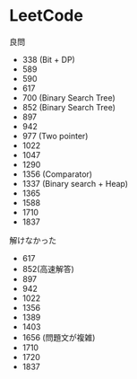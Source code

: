 # LeetCode
良問
- 338 (Bit + DP)
- 589
- 590
- 617
- 700 (Binary Search Tree)
- 852 (Binary Search Tree)
- 897
- 942
- 977 (Two pointer)
- 1022
- 1047
- 1290
- 1356 (Comparator)
- 1337 (Binary search + Heap)
- 1365
- 1588
- 1710
- 1837

解けなかった
- 617
- 852(高速解答)
- 897
- 942
- 1022
- 1356
- 1389
- 1403
- 1656 (問題文が複雑)
- 1710
- 1720
- 1837